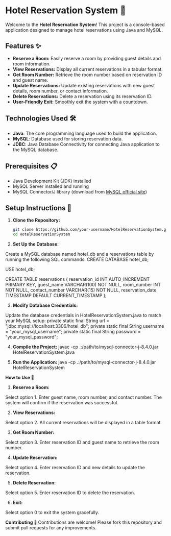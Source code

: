 # Hotel Reservation System 🏨

Welcome to the **Hotel Reservation System**! This project is a console-based application designed to manage hotel reservations using Java and MySQL. 

## Features ✨

- **Reserve a Room:** Easily reserve a room by providing guest details and room information.
- **View Reservations:** Display all current reservations in a tabular format.
- **Get Room Number:** Retrieve the room number based on reservation ID and guest name.
- **Update Reservations:** Update existing reservations with new guest details, room number, or contact information.
- **Delete Reservations:** Delete a reservation using its reservation ID.
- **User-Friendly Exit:** Smoothly exit the system with a countdown.

## Technologies Used 🛠️

- **Java**: The core programming language used to build the application.
- **MySQL**: Database used for storing reservation data.
- **JDBC**: Java Database Connectivity for connecting Java application to the MySQL database.

## Prerequisites 📋

- Java Development Kit (JDK) installed
- MySQL Server installed and running
- MySQL Connector/J library (download from [MySQL official site](https://dev.mysql.com/downloads/connector/j/))

## Setup Instructions 🚀

1. **Clone the Repository:**

   ```sh
   git clone https://github.com/your-username/HotelReservationSystem.git
   cd HotelReservationSystem
   
2. **Set Up the Database:**

Create a MySQL database named hotel_db and a reservations table by running the following SQL commands:
CREATE DATABASE hotel_db;

USE hotel_db;

CREATE TABLE reservations (
    reservation_id INT AUTO_INCREMENT PRIMARY KEY,
    guest_name VARCHAR(100) NOT NULL,
    room_number INT NOT NULL,
    contact_number VARCHAR(15) NOT NULL,
    reservation_date TIMESTAMP DEFAULT CURRENT_TIMESTAMP
);

3. **Modify Database Credentials:**

Update the database credentials in HotelReservationSystem.java to match your MySQL setup:
private static final String url = "jdbc:mysql://localhost:3306/hotel_db";
private static final String username = "your_mysql_username";
private static final String password = "your_mysql_password";

4. **Compile the Project:**
   javac -cp .:/path/to/mysql-connector-j-8.4.0.jar HotelReservationSystem.java

5. **Run the Application:**
   java -cp .:/path/to/mysql-connector-j-8.4.0.jar HotelReservationSystem


**How to Use 📝**

1. **Reserve a Room:**

Select option 1.
Enter guest name, room number, and contact number.
The system will confirm if the reservation was successful.

2. **View Reservations:**

Select option 2.
All current reservations will be displayed in a table format.

3. **Get Room Number:**

Select option 3.
Enter reservation ID and guest name to retrieve the room number.

4. **Update Reservation:**

Select option 4.
Enter reservation ID and new details to update the reservation.

5. **Delete Reservation:**

Select option 5.
Enter reservation ID to delete the reservation.

6. **Exit:**

Select option 0 to exit the system gracefully.


**Contributing 🤝**
Contributions are welcome! Please fork this repository and submit pull requests for any improvements.
